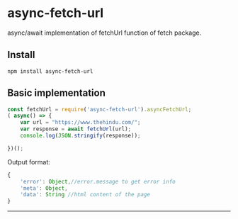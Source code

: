 # async-fetch-url
async/await implementation of fetchUrl function of fetch package.

## Install

    npm install async-fetch-url

## Basic implementation

```js
const fetchUrl = require('async-fetch-url').asyncFetchUrl;
( async() => {
    var url = "https://www.thehindu.com/";
    var response = await fetchUrl(url);
    console.log(JSON.stringify(response));

})();
```

Output format:

```javascript
{
    'error': Object,//error.message to get error info
    'meta': Object,
    'data': String //html content of the page
}

```
---
